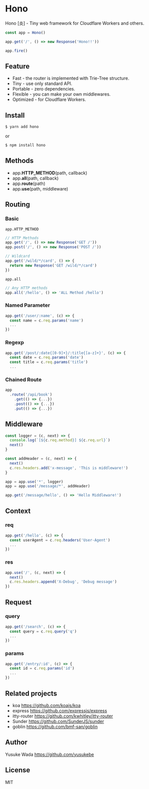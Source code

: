 # Hono

Hono [炎] - Tiny web framework for Cloudflare Workers and others.

```js
const app = Hono()

app.get('/', () => new Response('Hono!!'))

app.fire()
```

## Feature

- Fast - the router is implemented with Trie-Tree structure.
- Tiny - use only standard API.
- Portable - zero dependencies.
- Flexible - you can make your own middlewares.
- Optimized - for Cloudflare Workers.

## Install

```
$ yarn add hono
```

or

```sh
$ npm install hono
```

## Methods

- app.**HTTP_METHOD**(path, callback)
- app.**all**(path, callback)
- app.**route**(path)
- app.**use**(path, middleware)

## Routing

### Basic

`app.HTTP_METHOD`

```js
// HTTP Methods
app.get('/', () => new Response('GET /'))
app.post('/', () => new Response('POST /'))

// Wildcard
app.get('/wild/*/card', () => {
  return new Response('GET /wild/*/card')
})
```

`app.all`

```js
// Any HTTP methods
app.all('/hello', () => 'ALL Method /hello')
```

### Named Parameter

```js
app.get('/user/:name', (c) => {
  const name = c.req.params('name')
  ...
})
```

### Regexp

```js
app.get('/post/:date{[0-9]+}/:title{[a-z]+}', (c) => {
  const date = c.req.params('date')
  const title = c.req.params('title')
  ...
```

### Chained Route

```js
app
  .route('/api/book')
    .get(() => {...})
    .post(() => {...})
    .put(() => {...})
```

## Middleware

```js
const logger = (c, next) => {
  console.log(`[${c.req.method}] ${c.req.url}`)
  next()
}

const addHeader = (c, next) => {
  next()
  c.res.headers.add('x-message', 'This is middleware!')
}

app = app.use('*', logger)
app = app.use('/message/*', addHeader)

app.get('/message/hello', () => 'Hello Middleware!')
```

## Context

### req

```js
app.get('/hello', (c) => {
  const userAgent = c.req.headers('User-Agent')
  ...
})
```

### res

```js
app.use('/', (c, next) => {
  next()
  c.res.headers.append('X-Debug', 'Debug message')
})
```

## Request

### query

```js
app.get('/search', (c) => {
  const query = c.req.query('q')
  ...
})
```

### params

```js
app.get('/entry/:id', (c) => {
  const id = c.req.params('id')
  ...
})
```

## Related projects

- koa <https://github.com/koajs/koa>
- express <https://github.com/expressjs/express>
- itty-router <https://github.com/kwhitley/itty-router>
- Sunder <https://github.com/SunderJS/sunder>
- goblin <https://github.com/bmf-san/goblin>

## Author

Yusuke Wada <https://github.com/yusukebe>

## License

MIT
